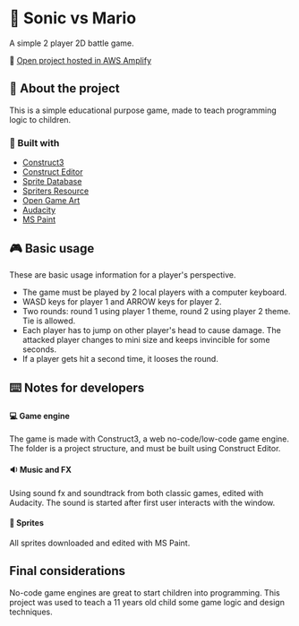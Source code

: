 # :deciduous_tree: Sonic vs Mario

A simple 2 player 2D battle game.

<!-- PUBLISHED LINK -->
:link: [Open project hosted in AWS Amplify](https://sonicmario.andremr.dev/)

<!-- ABOUT -->
## :page_with_curl: About the project

This is a simple educational purpose game, made to teach programming logic to children.

### :construction: Built with

- [Construct3](https://www.construct.net/en)
- [Construct Editor](https://editor.construct.net/)
- [Sprite Database](https://spritedatabase.net/)
- [Spriters Resource](https://www.spriters-resource.com/)
- [Open Game Art](https://opengameart.org/)
- [Audacity](https://www.audacityteam.org/)
- [MS Paint](https://support.microsoft.com/en-us/windows/help-in-paint-d62e155a-1775-6da4-0862-62a3e9e5a511)

<!-- USAGE -->
## :video_game: Basic usage

These are basic usage information for a player's perspective.

- The game must be played by 2 local players with a computer keyboard.
- WASD keys for player 1 and ARROW keys for player 2.
- Two rounds: round 1 using player 1 theme, round 2 using player 2 theme. Tie is allowed.
- Each player has to jump on other player's head to cause damage. The attacked player changes to mini size and keeps invincible for some seconds.
- If a player gets hit a second time, it looses the round.

<!-- NOTES FOR DEVELOPERS -->
## :keyboard: Notes for developers

#### :computer: Game engine

The game is made with Construct3, a web no-code/low-code game engine. The folder is a project structure, and must be built using Construct Editor.

#### :sound: Music and FX

Using sound fx and soundtrack from both classic games, edited with Audacity. The sound is started after first user interacts with the window.

#### :space_invader: Sprites

All sprites downloaded and edited with MS Paint.

<!-- FINAL CONSIDERATIONS -->
## Final considerations

No-code game engines are great to start children into programming. This project was used to teach a 11 years old child some game logic and design techniques.